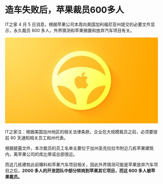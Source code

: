 # 造车失败后，苹果裁员600多人

IT之家 4 月 5 日消息，根据苹果公司本周向美国加利福尼亚州提交的必要文件显示，永久裁员 600 多人，外界猜测和苹果搁置和放弃汽车项目有关。

![7f484b997baa1372efe452396c607fbc.jpg](https://raw.githubusercontent.com/qqhsx/qqnews_image/main/2024/04/05/造车失败后，苹果裁员600多人/7f484b997baa1372efe452396c607fbc.jpg)

IT之家注：根据美国加州地区的相关法律条款，企业在大规模裁员之前，必须要提前 60 天通知相关员工和州代表。

根据披露文件，本次裁员的员工名单主要位于加州圣克拉拉市附近几栋苹果建筑内，离苹果公司的库比蒂诺总部很近。

而这几栋建筑此前曝料和苹果汽车项目相关，因此外界猜测可能是苹果放弃汽车项目之后，**2000 多人的开发团队中部分转岗到苹果其它项目，而这 600
多人被苹果裁员。**

